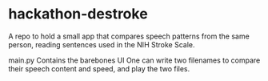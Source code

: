 # hackathon-destroke
A repo to hold a small app that compares speech patterns from the same person, reading sentences used in the NIH Stroke Scale.

main.py
Contains the barebones UI
One can write two filenames to compare their speech content and speed, and play the two files. 

